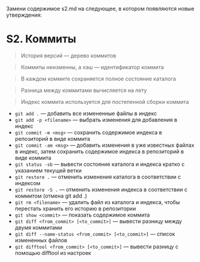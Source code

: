 Замени содержимое s2.md на следующее, в котором появляются новые утверждения:

# S2. Коммиты

> История версий — дерево коммитов

> Коммиты неизменны, а хэш — идентификатор коммита

> В каждом коммите сохраняется полное состояние каталога

> Разница между коммитами вычисляется на лету

> Индекс коммита используется для постепенной сборки коммита

- `git add .` — добавить все измененные файлы в индекс
- `git add -p <filename>` — выбрать изменения для добавления в индекс
- `git commit -m <msg>` — сохранить содержимое индекса в репозиторий в виде коммита
- `git commit -am <msg>` — добавить изменения в уже известных файлах в индекс, затем сохранить содержимое индекса в репозиторий в виде коммита
- `git status -sb` — вывести состояние каталога и индекса кратко с указанием текущей ветки
- `git restore .` — отменить изменения каталога в соответствии с индексом
- `git restore -S .` — отменить изменения индекса в соответствии с коммитом (отмена git add .)
- `git rm <filename>` — удалить файл из каталога и индекса, чтобы перестать хранить его историю в репозитории
- `git show <commit>` — показать содержимое коммита
- `git diff <from_commit> [<to_commit>]` — вывести разницу между двумя коммитами
- `git diff --name-status <from_commit> [<to_commit>]` — список измененных файлов
- `git difftool <from_commit> [<to_commit>]` — вывести разницу с помощью difftool из настроек